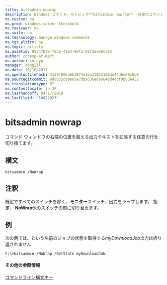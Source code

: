 ```yaml
---
title: bitsadmin nowrap
description: Windows コマンド」のトピック**bitsadmin nowrap** -任意のコマンド ウィンドウの右端の位置を超える出力テキストを拡張する行を切り捨てます。
ms.custom: na
ms.prod: windows-server-threshold
ms.reviewer: na
ms.suite: na
ms.technology: manage-windows-commands
ms.tgt_pltfrm: na
ms.topic: article
ms.assetid: 85a47b90-783a-41e4-96f2-81f26ae8ca93
author: coreyp-at-msft
ms.author: coreyp
manager: dongill
ms.date: 10/16/2017
ms.openlocfilehash: 4130f606a6b1874e1ea31952160de44d6e09c6b6
ms.sourcegitcommit: 0d0b32c8986ba7db9536e0b8648d4ddf9b03e452
ms.translationtype: MT
ms.contentlocale: ja-JP
ms.lasthandoff: 04/17/2019
ms.locfileid: "59822923"
---
```

# <a name="bitsadmin-nowrap"></a>bitsadmin nowrap

コマンド ウィンドウの右端の位置を超える出力テキストを拡張する任意の行を切り捨てます。

## <a name="syntax"></a>構文

```
bitsadmin /NoWrap
```

## <a name="remarks"></a>注釈

既定ですべてのスイッチを除く、**モニター**スイッチ、出力をラップします。 指定、 **NoWrap**他のスイッチの前に切り替えます。

## <a name="BKMK_examples"></a>例

次の例では、という名前のジョブの状態を取得する*myDownloadJob*出力は折り返されません
```
C:\>bitsadmin /NoWrap /GetState myDownloadJob
```

#### <a name="additional-references"></a>その他の参照情報

[コマンドライン構文キー](command-line-syntax-key.md)